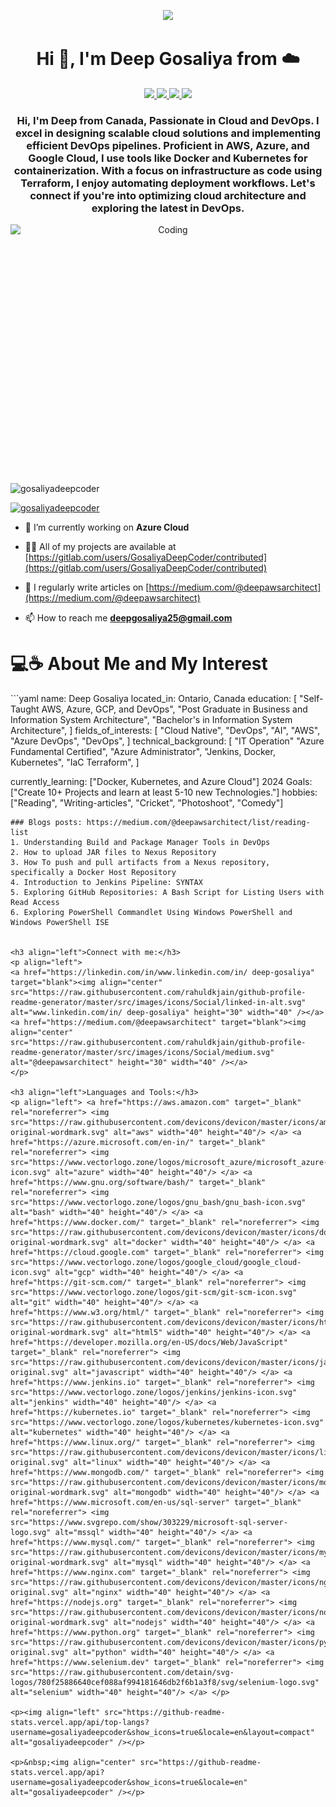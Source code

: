 <p align="center">
  <img src="https://capsule-render.vercel.app/api?type=waving&height=280&color=gradient&text=Hey!%20CloudOps%20Engineer"/>
</p>
<h1 align="center">Hi 👋, I'm Deep Gosaliya from ☁️</h1>
<p align="center">
  <a href="https://www.linkedin.com/in/deep-gosaliya/">
    <img height="50" src="https://cdn2.iconfinder.com/data/icons/social-media-2199/64/social_media_isometric_14-linkedin-64.png"/>
  </a>
  <a href="https://www.instagram.com/deep.30stm97/">
    <img height="50" src="https://cdn2.iconfinder.com/data/icons/oneui/24/Instagram-64.png"/>
  </a>
  <a href="https://medium.com/@deepawsarchitect">
    <img height="50" src="https://cdn3.iconfinder.com/data/icons/social-media-pack-12/512/Medium-64.png"/>
  </a>
  <a href="https://gitlab.com/users/GosaliyaDeepCoder/contributed">
    <img height="50" src="https://cdn4.iconfinder.com/data/icons/logos-and-brands/512/144_Gitlab_logo_logos-64.png"/>
  </a>
</p>
<h3 align="center">Hi, I'm Deep from Canada, Passionate  in Cloud and DevOps. I excel in designing scalable cloud solutions and implementing efficient DevOps pipelines. Proficient in AWS, Azure, and Google Cloud, I use tools like Docker and Kubernetes for containerization. With a focus on infrastructure as code using Terraform, I enjoy automating deployment workflows. Let's connect if you're into optimizing cloud architecture and exploring the latest in DevOps.</h3>
<p align="center">
  <img style="display: inline-block;" alt="Coding" width="800" height="400" src="https://i.pinimg.com/originals/86/56/8d/86568d91236335604340fcc893087cdb.gif">
</p>
<p align="left"> 
    <img src="https://komarev.com/ghpvc/?username=gosaliyadeepcoder&label=Profile%20views&color=0e75b6&style=flat" alt="gosaliyadeepcoder" /> 
</p>

<p align="left"> 
    <a href="https://github.com/ryo-ma/github-profile-trophy">
        <img src="https://github-profile-trophy.vercel.app/?username=gosaliyadeepcoder" alt="gosaliyadeepcoder" />
    </a> 
</p>

- 🔭 I’m currently working on **Azure Cloud**

- 👨‍💻 All of my projects are available at [https://gitlab.com/users/GosaliyaDeepCoder/contributed](https://gitlab.com/users/GosaliyaDeepCoder/contributed)

- 📝 I regularly write articles on [https://medium.com/@deepawsarchitect](https://medium.com/@deepawsarchitect)

- 📫 How to reach me **deepgosaliya25@gmail.com**
<h1>💻☕ About Me and My Interest</h1>
```yaml
name: Deep Gosaliya
located_in: Ontario, Canada
education:
  [
    "Self-Taught AWS, Azure, GCP, and DevOps",
    "Post Graduate in Business and Information System Architecture",
    "Bachelor's in Information System Architecture",
  ]
fields_of_interests:
  [
    "Cloud Native",
    "DevOps",
    "AI",
    "AWS",
    "Azure DevOps",
    "DevOps",
  ]
technical_background:
  [
    "IT Operation"
    "Azure Fundamental Certified",
    "Azure Administrator",
    "Jenkins, Docker, Kubernetes",
    "IaC Terraform",
  ]
  
currently_learning: ["Docker, Kubernetes, and Azure Cloud"]
2024 Goals: ["Create 10+ Projects and learn at least 5-10 new Technologies."]
hobbies: ["Reading", "Writing-articles", "Cricket", "Photoshoot", "Comedy"]
```
### Blogs posts: https://medium.com/@deepawsarchitect/list/reading-list
1. Understanding Build and Package Manager Tools in DevOps
2. How to upload JAR files to Nexus Repository
3. How To push and pull artifacts from a Nexus repository, specifically a Docker Host Repository
4. Introduction to Jenkins Pipeline: SYNTAX
5. Exploring GitHub Repositories: A Bash Script for Listing Users with Read Access
6. Exploring PowerShell Commandlet Using Windows PowerShell and Windows PowerShell ISE


<h3 align="left">Connect with me:</h3>
<p align="left">
<a href="https://linkedin.com/in/www.linkedin.com/in/ deep-gosaliya" target="blank"><img align="center" src="https://raw.githubusercontent.com/rahuldkjain/github-profile-readme-generator/master/src/images/icons/Social/linked-in-alt.svg" alt="www.linkedin.com/in/ deep-gosaliya" height="30" width="40" /></a>
<a href="https://medium.com/@deepawsarchitect" target="blank"><img align="center" src="https://raw.githubusercontent.com/rahuldkjain/github-profile-readme-generator/master/src/images/icons/Social/medium.svg" alt="@deepawsarchitect" height="30" width="40" /></a>
</p>

<h3 align="left">Languages and Tools:</h3>
<p align="left"> <a href="https://aws.amazon.com" target="_blank" rel="noreferrer"> <img src="https://raw.githubusercontent.com/devicons/devicon/master/icons/amazonwebservices/amazonwebservices-original-wordmark.svg" alt="aws" width="40" height="40"/> </a> <a href="https://azure.microsoft.com/en-in/" target="_blank" rel="noreferrer"> <img src="https://www.vectorlogo.zone/logos/microsoft_azure/microsoft_azure-icon.svg" alt="azure" width="40" height="40"/> </a> <a href="https://www.gnu.org/software/bash/" target="_blank" rel="noreferrer"> <img src="https://www.vectorlogo.zone/logos/gnu_bash/gnu_bash-icon.svg" alt="bash" width="40" height="40"/> </a> <a href="https://www.docker.com/" target="_blank" rel="noreferrer"> <img src="https://raw.githubusercontent.com/devicons/devicon/master/icons/docker/docker-original-wordmark.svg" alt="docker" width="40" height="40"/> </a> <a href="https://cloud.google.com" target="_blank" rel="noreferrer"> <img src="https://www.vectorlogo.zone/logos/google_cloud/google_cloud-icon.svg" alt="gcp" width="40" height="40"/> </a> <a href="https://git-scm.com/" target="_blank" rel="noreferrer"> <img src="https://www.vectorlogo.zone/logos/git-scm/git-scm-icon.svg" alt="git" width="40" height="40"/> </a> <a href="https://www.w3.org/html/" target="_blank" rel="noreferrer"> <img src="https://raw.githubusercontent.com/devicons/devicon/master/icons/html5/html5-original-wordmark.svg" alt="html5" width="40" height="40"/> </a> <a href="https://developer.mozilla.org/en-US/docs/Web/JavaScript" target="_blank" rel="noreferrer"> <img src="https://raw.githubusercontent.com/devicons/devicon/master/icons/javascript/javascript-original.svg" alt="javascript" width="40" height="40"/> </a> <a href="https://www.jenkins.io" target="_blank" rel="noreferrer"> <img src="https://www.vectorlogo.zone/logos/jenkins/jenkins-icon.svg" alt="jenkins" width="40" height="40"/> </a> <a href="https://kubernetes.io" target="_blank" rel="noreferrer"> <img src="https://www.vectorlogo.zone/logos/kubernetes/kubernetes-icon.svg" alt="kubernetes" width="40" height="40"/> </a> <a href="https://www.linux.org/" target="_blank" rel="noreferrer"> <img src="https://raw.githubusercontent.com/devicons/devicon/master/icons/linux/linux-original.svg" alt="linux" width="40" height="40"/> </a> <a href="https://www.mongodb.com/" target="_blank" rel="noreferrer"> <img src="https://raw.githubusercontent.com/devicons/devicon/master/icons/mongodb/mongodb-original-wordmark.svg" alt="mongodb" width="40" height="40"/> </a> <a href="https://www.microsoft.com/en-us/sql-server" target="_blank" rel="noreferrer"> <img src="https://www.svgrepo.com/show/303229/microsoft-sql-server-logo.svg" alt="mssql" width="40" height="40"/> </a> <a href="https://www.mysql.com/" target="_blank" rel="noreferrer"> <img src="https://raw.githubusercontent.com/devicons/devicon/master/icons/mysql/mysql-original-wordmark.svg" alt="mysql" width="40" height="40"/> </a> <a href="https://www.nginx.com" target="_blank" rel="noreferrer"> <img src="https://raw.githubusercontent.com/devicons/devicon/master/icons/nginx/nginx-original.svg" alt="nginx" width="40" height="40"/> </a> <a href="https://nodejs.org" target="_blank" rel="noreferrer"> <img src="https://raw.githubusercontent.com/devicons/devicon/master/icons/nodejs/nodejs-original-wordmark.svg" alt="nodejs" width="40" height="40"/> </a> <a href="https://www.python.org" target="_blank" rel="noreferrer"> <img src="https://raw.githubusercontent.com/devicons/devicon/master/icons/python/python-original.svg" alt="python" width="40" height="40"/> </a> <a href="https://www.selenium.dev" target="_blank" rel="noreferrer"> <img src="https://raw.githubusercontent.com/detain/svg-logos/780f25886640cef088af994181646db2f6b1a3f8/svg/selenium-logo.svg" alt="selenium" width="40" height="40"/> </a> </p>

<p><img align="left" src="https://github-readme-stats.vercel.app/api/top-langs?username=gosaliyadeepcoder&show_icons=true&locale=en&layout=compact" alt="gosaliyadeepcoder" /></p>

<p>&nbsp;<img align="center" src="https://github-readme-stats.vercel.app/api?username=gosaliyadeepcoder&show_icons=true&locale=en" alt="gosaliyadeepcoder" /></p>
